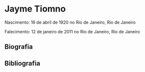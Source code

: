 # Jayme Tiomno

Nascimento: 16 de abril de 1920 no Rio de Janeiro, Rio de Janeiro

Falecimento: 12 de janeiro de 2011 no Rio de Janeiro, Rio de Janeiro

## Biografia

## Bibliografia
